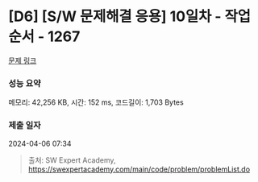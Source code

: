 # [D6] [S/W 문제해결 응용] 10일차 - 작업순서 - 1267 

[문제 링크](https://swexpertacademy.com/main/code/problem/problemDetail.do?contestProbId=AV18TrIqIwUCFAZN) 

### 성능 요약

메모리: 42,256 KB, 시간: 152 ms, 코드길이: 1,703 Bytes

### 제출 일자

2024-04-06 07:34



> 출처: SW Expert Academy, https://swexpertacademy.com/main/code/problem/problemList.do